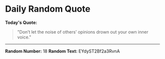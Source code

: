 # Daily Random Quote

**Today's Quote:**
> "Don’t let the noise of others’ opinions drown out your own inner voice."

---

**Random Number:** 18
**Random Text:** EYdyST2Bf2a3RvnA
